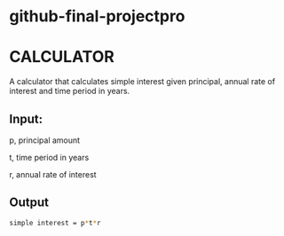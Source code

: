 # github-final-projectpro

# CALCULATOR


A calculator that calculates simple interest given principal, annual rate of interest and time period in years.

## Input:
   p, principal amount

   t, time period in years

   r, annual rate of interest

## Output

```bash
simple interest = p*t*r
```
   
